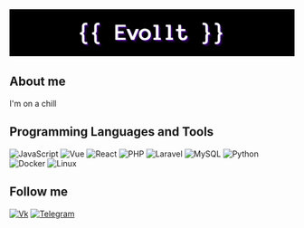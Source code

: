 <img src="img/Screenshot_2.png"/>

## About me
I'm on a chill

## Programming Languages and Tools
![JavaScript](https://img.shields.io/badge/JavaScript-090909?style=for-the-badge&logo=javascript)
![Vue](https://img.shields.io/badge/Vue-090909?style=for-the-badge&logo=vuedotjs)
![React](https://img.shields.io/badge/React-090909?style=for-the-badge&logo=react)
![PHP](https://img.shields.io/badge/php-090909?style=for-the-badge&logo=php)
![Laravel](https://img.shields.io/badge/Laravel-090909?style=for-the-badge&logo=laravel)
![MySQL](https://img.shields.io/badge/MySQL-090909?style=for-the-badge&logo=mysql)
![Python](https://img.shields.io/badge/Python-090909?style=for-the-badge&logo=python)
![Docker](https://img.shields.io/badge/Docker-090909?style=for-the-badge&logo=docker)
![Linux](https://img.shields.io/badge/Linux-090909?style=for-the-badge&logo=linux)

## Follow me
[![Vk](https://img.shields.io/badge/Vkontakte-090909?style=for-the-badge&logo=Vk&logoColor=4F7D83)](https://vk.com/evollt)
[![Telegram](https://img.shields.io/badge/Telegram-090909?style=for-the-badge&logo=telegram&logoColor=4F7D83)](https://t.me/evollt)


<!-- [![Anurag's GitHub stats](https://github-readme-stats.vercel.app/api?username=evollt&show_icons=true&theme=dark)](https://github.com/anuraghazra/github-readme-stats) -->
